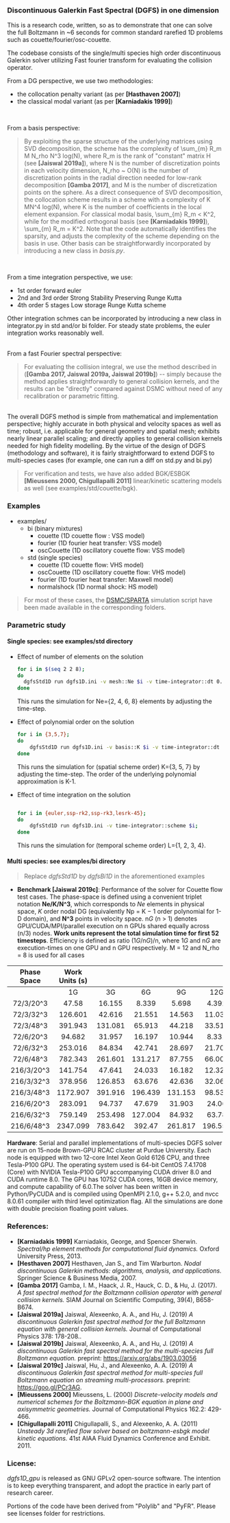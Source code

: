 ### Discontinuous Galerkin Fast Spectral (DGFS) in one dimension
This is a research code, written, so as to demonstrate that one can solve the full Boltzmann in ~6 seconds for common standard rarefied 1D problems such as couette/fourier/osc-couette.

The codebase consists of the single/multi species high order discontinuous Galerkin solver utilizing Fast fourier transform for evaluating the collision operator. 
<br/>  

From a DG perspective, we use two methodologies: 

* the collocation penalty variant (as per **[Hasthaven 2007]**)
* the classical modal variant (as per **[Karniadakis 1999]**)
<br/>

From a basis perspective:

> By exploiting the sparse structure of the underlying matrices using SVD decomposition, the scheme has the complexity of \sum_{m} R_m M N_rho N^3 log(N), where R_m is the rank of "constant" matrix H (see **[Jaiswal 2019a]**), where N is the number of discretization points in each velocity dimension, N_rho ~ O(N) is the number of discretization points in the radial direction needed for low-rank decomposition **[Gamba 2017]**, and M is the number of discretization points on the sphere. As a direct consequence of SVD decomposition, the collocation scheme results in a scheme with a complexity of K MN^4 log(N), where K is the number of coefficients in the local element expansion. For classical modal basis, \sum_{m} R_m < K^2, while for the modified orthogonal basis (see **[Karniadakis 1999]**), \sum_{m} R_m = K^2. Note that the code automatically identifies the sparsity, and adjusts the complexity of the scheme depending on the basis in use. Other basis can be straightforwardly incorporated by introducing a new class in *basis.py*. 
<br/>

From a time integration perspective, we use: 
>
* 1st order forward euler
* 2nd and 3rd order Strong Stability Preserving Runge Kutta 
* 4th order 5 stages Low storage Runge Kutta scheme

Other integration schmes can be incorporated by introducing a new class in integrator.py in std and/or bi folder. For steady state problems, the euler integration works reasonably well. 
<br/><br/>
  
From a fast Fourier spectral perspective:
> For evaluating the collision integral, we use the method described in (**[Gamba 2017, Jaiswal 2019a, Jaiswal 2019b]**) -- simply because the method applies straightforwardly to general collision kernels, and the results can be "directly" compared against DSMC without need of any recalibration or parametric fitting.   

<br/>
The overall DGFS method is simple from mathematical and implementation perspective; highly accurate in both physical and velocity spaces as well as time; robust, i.e. applicable for general geometry and spatial mesh; exhibits nearly linear parallel scaling; and directly applies to general collision kernels needed for high fidelity modelling. By the virtue of the design of DGFS (methodology and software), it is fairly straightforward to extend DGFS to multi-species cases (for example, one can run a diff on std.py and bi.py)    

<br/>  

> For verification and tests, we have also added BGK/ESBGK **[Mieussens 2000, Chigullapalli 2011]** linear/kinetic scattering models as well (see examples/std/couette/bgk).

### Examples
* examples/
  * bi (binary mixtures)
      * couette (1D couette flow : VSS model)
      * fourier (1D fourier heat transfer: VSS model)
      * oscCouette (1D oscillatory couette flow: VSS model)
  * std (single species)
      * couette (1D couette flow: VHS model)
      * oscCouette (1D oscillatory couette flow: VHS model)
      * fourier (1D fourier heat transfer: Maxwell model)
      * normalshock (1D normal shock: HS model)
> For most of these cases, the [DSMC/SPARTA](https://sparta.sandia.gov/) simulation script have been made available in the corresponding folders.

### Parametric study
#### Single species: see examples/std directory

* Effect of number of elements on the solution
  ```bash
  for i in $(seq 2 2 8);
  do 
    dgfsStd1D run dgfs1D.ini -v mesh::Ne $i -v time-integrator::dt 0.001/$i; 
  done
  ```
  This runs the simulation for Ne={2, 4, 6, 8} elements by adjusting the time-step. 

* Effect of polynomial order on the solution
  ```bash
  for i in {3,5,7};
  do 
      dgfsStd1D run dgfs1D.ini -v basis::K $i -v time-integrator::dt 0.001/$i; 
  done
  ```
  This runs the simulation for (spatial scheme order) K={3, 5, 7} by adjusting the time-step. The order of the underlying polynomial approximation is K-1. 

* Effect of time integration on the solution
  ```bash

  for i in {euler,ssp-rk2,ssp-rk3,lesrk-45};
  do 
      dgfsStd1D run dgfs1D.ini -v time-integrator::scheme $i;
  done
  ```
  This runs the simulation for (temporal scheme order) L={1, 2, 3, 4}. 


#### Multi species: see examples/bi directory
> Replace *dgfsStd1D* by *dgfsBi1D* in the aforementioned examples

* **Benchmark [Jaiswal 2019c]**: Performance of the solver for Couette flow test cases. The phase-space is defined using a convenient triplet notation 
**Ne/K/N^3**, which corresponds to *Ne* elements in physical space, *K* order nodal DG (equivalently Np = K − 1 order polynomial for 1-D domain), and 
**N^3** points in velocity space. n*G* (n > 1) denotes GPU/CUDA/MPI/parallel execution on n GPUs shared equally across (n/3) nodes. **Work units 
represent the total simulation time for first 52 timesteps**. Efficiency is defined as ratio (1*G*/n*G*)/n, where 1*G* and n*G* are execution-times on 
one GPU and n GPU respectively. M = 12 and N_rho = 8 is used for all cases

| Phase Space | Work Units (s) |         |         |         |         |        |        | Efficiency |       |       |        |        |        |
|:-----------:|:--------------:|:-------:|:-------:|:-------:|:-------:|:------:|:------:|:----------:|:-----:|:-----:|:------:|:------:|:------:|
|             |       1G       |    3G   |    6G   |    9G   |   12G   |   24G  |   36G  |    1G/3G   | 1G/6G | 1G/9G | 1G/12G | 1G/24G | 1G/36G |
|  72/3/20^3  |      47.58     |  16.155 |  8.339  |  5.698  |  4.392  |  2.423 |  1.774 |    0.98    |  0.95 |  0.93 |   0.9  |  0.82  |  0.84  |
|  72/3/32^3  |     126.601    |  42.616 |  21.551 |  14.563 |  11.038 |  5.784 |  4.03  |    0.99    |  0.98 |  0.97 |  0.96  |  0.91  |  0.98  |
|  72/3/48^3  |     391.943    | 131.081 |  65.913 |  44.218 |  33.513 | 17.224 | 11.621 |      1     |  0.99 |  0.98 |  0.97  |  0.95  |  1.05  |
|  72/6/20^3  |     94.682     |  31.957 |  16.197 |  10.944 |  8.331  |  4.392 |  30.79 |    0.99    |  0.97 |  0.96 |  0.95  |   0.9  |  0.96  |
|  72/6/32^3  |     253.016    |  84.834 |  42.741 |  28.697 |  21.703 | 11.158 |  7.693 |    0.99    |  0.99 |  0.98 |  0.97  |  0.94  |  1.03  |
|  72/6/48^3  |     782.343    | 261.601 | 131.217 |  87.755 |  66.009 |  33.52 | 22.509 |      1     |  0.99 |  0.99 |  0.99  |  0.97  |  1.09  |
|  216/3/20^3 |     141.754    |  47.641 |  24.033 |  16.182 |  12.326 |  6.356 |  4.388 |    0.99    |  0.98 |  0.97 |  0.96  |  0.93  |  1.01  |
|  216/3/32^3 |     378.956    | 126.853 |  63.676 |  42.636 |  32.066 | 16.295 | 11.041 |      1     |  0.99 |  0.99 |  0.98  |  0.97  |  1.07  |
|  216/3/48^3 |    1172.907    | 391.916 | 196.439 | 131.153 |  98.538 | 49.652 | 33.471 |      1     |   1   |   1   |  0.99  |  0.98  |   1.1  |
|  216/6/20^3 |     283.091    |  94.737 |  47.679 |  31.903 |  24.06  | 12.262 |  8.32  |      1     | 0.99  |  0.99 |  0.98  |  0.96  |  1.06  |
|  216/6/32^3 |     759.149    | 253.498 | 127.004 |  84.932 |  63.78  | 32.212 | 21.672 |      1     |   1   |   1   |  0.99  |  0.98  |  1.09  |
|  216/6/48^3 |    2347.099    | 783.642 |  392.47 | 261.817 | 196.552 |  98.68 | 66.018 |      1     |   1   |   1   |    1   |  0.99  |  1.11  |

**Hardware**: Serial and parallel implementations of multi-species DGFS solver are run on 15-node Brown-GPU RCAC cluster at Purdue University.
Each node is equipped with two 12-core Intel Xeon Gold 6126 CPU, and three Tesla-P100 GPU. The operating system used is 64-bit
CentOS 7.4.1708 (Core) with NVIDIA Tesla-P100 GPU accompanying CUDA driver 8.0 and CUDA runtime 8.0. The GPU has 10752 CUDA cores, 
16GB device memory, and compute capability of 6.0.The solver has been written in Python/PyCUDA and is compiled using OpenMPI 2.1.0, 
g++ 5.2.0, and nvcc 8.0.61 compiler with third level optimization flag. All the simulations are done with double precision floating point values.

### References:
* **[Karniadakis 1999]** Karniadakis, George, and Spencer Sherwin. 
  *Spectral/hp element methods for computational fluid dynamics.* Oxford University Press, 2013.
* **[Hesthaven 2007]** Hesthaven, Jan S., and Tim Warburton. 
  *Nodal discontinuous Galerkin methods: algorithms, analysis, and applications.* Springer Science & Business Media, 2007.
* **[Gamba 2017]** Gamba, I. M., Haack, J. R., Hauck, C. D., & Hu, J. (2017). 
  *A fast spectral method for the Boltzmann collision operator with general collision kernels.* SIAM Journal on Scientific Computing, 39(4), B658-B674.
* **[Jaiswal 2019a]** Jaiswal, Alexeenko, A. A., and Hu, J. (2019)
  *A discontinuous Galerkin fast spectral method for the full Boltzmann equation with general collision kernels.* Journal of Computational Physics 378: 178-208.. 
* **[Jaiswal 2019b]** Jaiswal, Alexeenko, A. A., and Hu, J. (2019)
  *A discontinuous Galerkin fast spectral method for the multi-species full Boltzmann equation.* preprint: https://arxiv.org/abs/1903.03056
* **[Jaiswal 2019c]** Jaiswal, Hu, J., and Alexeenko, A. A. (2019)
  *A discontinuous Galerkin fast spectral method for multi-species full Boltzmann equation on streaming multi-processors.* preprint: https://goo.gl/PCr3AG. 
* **[Mieussens 2000]** Mieussens, L. (2000) 
  *Discrete-velocity models and numerical schemes for the Boltzmann-BGK equation in plane and axisymmetric geometries.* Journal of Computational Physics 162.2: 429-466.
* **[Chigullapalli 2011]** Chigullapalli, S., and Alexeenko, A. A. (2011) 
  *Unsteady 3d rarefied flow solver based on boltzmann-esbgk model kinetic equations.* 41st AIAA Fluid Dynamics Conference and Exhibit. 2011.

### License:
*dgfs1D_gpu* is released as GNU GPLv2 open-source software. The intention is to keep everything transparent, and adopt the practice in early part of research career.  

Portions of the code have been derived from "Polylib" and "PyFR". Please see licenses folder for restrictions.

